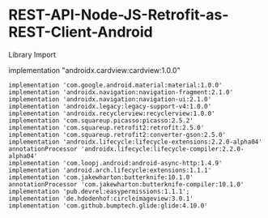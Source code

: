 # REST-API-Node-JS-Retrofit-as-REST-Client-Android

Library Import

implementation "androidx.cardview:cardview:1.0.0"

    implementation 'com.google.android.material:material:1.0.0'
    implementation 'androidx.navigation:navigation-fragment:2.1.0'
    implementation 'androidx.navigation:navigation-ui:2.1.0'
    implementation 'androidx.legacy:legacy-support-v4:1.0.0'
    implementation 'androidx.recyclerview:recyclerview:1.0.0'
    implementation 'com.squareup.picasso:picasso:2.5.2'
    implementation 'com.squareup.retrofit2:retrofit:2.5.0'
    implementation 'com.squareup.retrofit2:converter-gson:2.5.0'
    implementation 'androidx.lifecycle:lifecycle-extensions:2.2.0-alpha04'
    annotationProcessor 'androidx.lifecycle:lifecycle-compiler:2.2.0-alpha04'
    implementation 'com.loopj.android:android-async-http:1.4.9'
    implementation 'android.arch.lifecycle:extensions:1.1.1'
    implementation 'com.jakewharton:butterknife:10.1.0'
    annotationProcessor 'com.jakewharton:butterknife-compiler:10.1.0'
    implementation 'pub.devrel:easypermissions:1.1.1';
    implementation 'de.hdodenhof:circleimageview:3.0.1'
    implementation 'com.github.bumptech.glide:glide:4.10.0'
